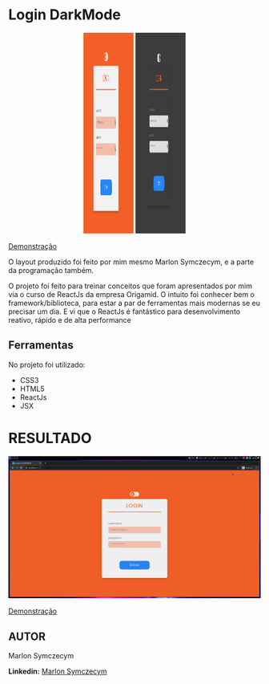 # Login DarkMode

<div style="margin: 0 auto; text-align: center">
  <img style="width: 100px; height: 400px" src="images/light-mode.png" alt="light mode">
  <img style="width: 100px; height: 400px" src="images/dark-mode.png" alt="dark mode">
</div>

[Demonstração](https://login-darkmode.vercel.app)

O layout produzido foi feito por mim mesmo Marlon Symczecym, e a parte da programação também.

O projeto foi feito para treinar conceitos que foram apresentados por mim via o curso de ReactJs da empresa Origamid.
O intuito foi conhecer bem o framework/biblioteca, para estar a par de ferramentas mais modernas se eu precisar um dia.
E vi que o ReactJs é fantástico para desenvolvimento reativo, rápido e de alta performance

## Ferramentas

No projeto foi utilizado:

- CSS3
- HTML5
- ReactJs
- JSX

# RESULTADO

![Resultado Final](images/result.gif)

[Demonstração](https://login-darkmode.vercel.app)

## AUTOR

Marlon Symczecym

**Linkedin:** [Marlon Symczecym](https://www.linkedin.com/in/marlonsymczecym/)
